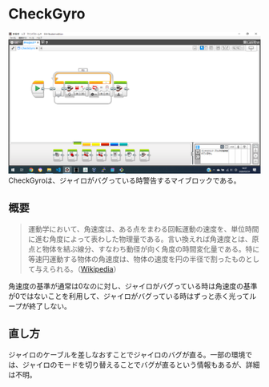 # CheckGyro
![CheckGyro](image/CheckGyro.png)
CheckGyroは、ジャイロがバグっている時警告するマイブロックである。

## 概要
>運動学において、角速度は、ある点をまわる回転運動の速度を、単位時間に進む角度によって表わした物理量である。言い換えれば角速度とは、原点と物体を結ぶ線分、すなわち動径が向く角度の時間変化量である。特に等速円運動する物体の角速度は、物体の速度を円の半径で割ったものとして与えられる。（[Wikipedia](https://ja.wikipedia.org/wiki/%E8%A7%92%E9%80%9F%E5%BA%A6)）

角速度の基準が通常は0なのに対し、ジャイロがバグっている時は角速度の基準が0ではないことを利用して、ジャイロがバグっている時はずっと赤く光ってループが終了しない。
## 直し方
ジャイロのケーブルを差しなおすことでジャイロのバグが直る。一部の環境では、ジャイロのモードを切り替えることでバグが直るという情報もあるが、詳細は不明。
